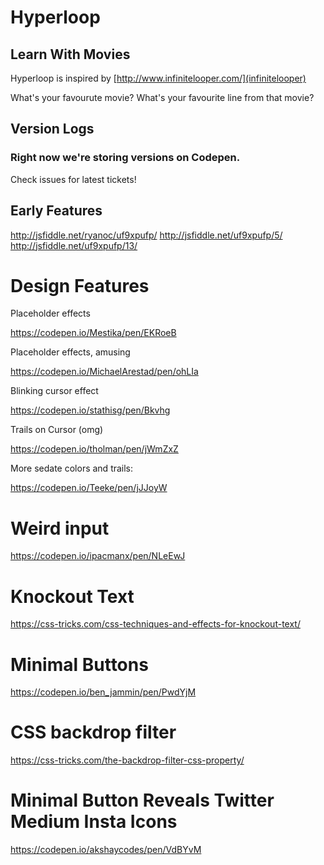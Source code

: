 # Hyperloop
## Learn With Movies

Hyperloop is inspired by [http://www.infinitelooper.com/](infinitelooper)

What's your favourute movie?
What's your favourite line from that movie?

## Version Logs

### Right now we're storing versions on Codepen.

Check issues for latest tickets!


## Early Features

http://jsfiddle.net/ryanoc/uf9xpufp/
http://jsfiddle.net/uf9xpufp/5/
http://jsfiddle.net/uf9xpufp/13/

# Design Features

Placeholder effects

https://codepen.io/Mestika/pen/EKRoeB

Placeholder effects, amusing

https://codepen.io/MichaelArestad/pen/ohLIa

Blinking cursor effect

https://codepen.io/stathisg/pen/Bkvhg

Trails on Cursor (omg)

https://codepen.io/tholman/pen/jWmZxZ

More sedate colors and trails:

https://codepen.io/Teeke/pen/jJJoyW

# Weird input

https://codepen.io/ipacmanx/pen/NLeEwJ

# Knockout Text

https://css-tricks.com/css-techniques-and-effects-for-knockout-text/

# Minimal Buttons

https://codepen.io/ben_jammin/pen/PwdYjM

# CSS backdrop filter

https://css-tricks.com/the-backdrop-filter-css-property/

# Minimal Button Reveals Twitter Medium Insta Icons

https://codepen.io/akshaycodes/pen/VdBYvM






